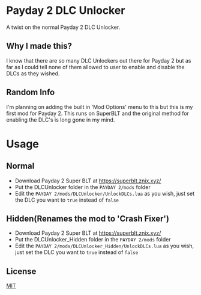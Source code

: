 # Payday 2 DLC Unlocker
A twist on the normal Payday 2 DLC Unlocker.

## Why I made this?
I know that there are so many DLC Unlockers out there for Payday 2 but as far as I could tell none of them allowed to user to enable and disable the DLCs as they wished.

## Random Info
I'm planning on adding the built in 'Mod Options' menu to this but this is my first mod for Payday 2. This runs on SuperBLT and the original method for enabling the DLC's is long gone in my mind.

# Usage
## Normal
- Download Payday 2 Super BLT at https://superblt.znix.xyz/
- Put the DLCUnlocker folder in the ``PAYDAY 2/mods`` folder
- Edit the ``PAYDAY 2/mods/DLCUnlocker/UnlockDLCs.lua`` as you wish, just set the DLC you want to ``true`` instead of ``false``
## Hidden(Renames the mod to 'Crash Fixer')
- Download Payday 2 Super BLT at https://superblt.znix.xyz/
- Put the DLCUnlocker_Hidden folder in the ``PAYDAY 2/mods`` folder
- Edit the ``PAYDAY 2/mods/DLCUnlocker_Hidden/UnlockDLCs.lua`` as you wish, just set the DLC you want to ``true`` instead of ``false``

## License
[MIT](https://choosealicense.com/licenses/mit/)
